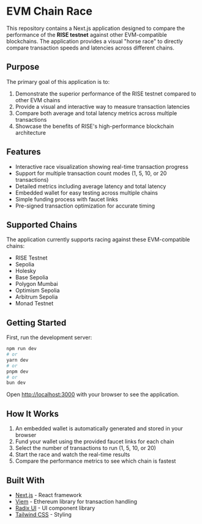 # EVM Chain Race

This repository contains a Next.js application designed to compare the performance of the **RISE testnet** against other EVM-compatible blockchains. The application provides a visual "horse race" to directly compare transaction speeds and latencies across different chains.

## Purpose

The primary goal of this application is to:

1. Demonstrate the superior performance of the RISE testnet compared to other EVM chains
2. Provide a visual and interactive way to measure transaction latencies 
3. Compare both average and total latency metrics across multiple transactions
4. Showcase the benefits of RISE's high-performance blockchain architecture

## Features

- Interactive race visualization showing real-time transaction progress
- Support for multiple transaction count modes (1, 5, 10, or 20 transactions)
- Detailed metrics including average latency and total latency
- Embedded wallet for easy testing across multiple chains
- Simple funding process with faucet links
- Pre-signed transaction optimization for accurate timing

## Supported Chains

The application currently supports racing against these EVM-compatible chains:
- RISE Testnet
- Sepolia
- Holesky
- Base Sepolia
- Polygon Mumbai
- Optimism Sepolia
- Arbitrum Sepolia
- Monad Testnet

## Getting Started

First, run the development server:

```bash
npm run dev
# or
yarn dev
# or
pnpm dev
# or
bun dev
```

Open [http://localhost:3000](http://localhost:3000) with your browser to see the application.

## How It Works

1. An embedded wallet is automatically generated and stored in your browser
2. Fund your wallet using the provided faucet links for each chain
3. Select the number of transactions to run (1, 5, 10, or 20)
4. Start the race and watch the real-time results
5. Compare the performance metrics to see which chain is fastest

## Built With

- [Next.js](https://nextjs.org) - React framework
- [Viem](https://viem.sh) - Ethereum library for transaction handling
- [Radix UI](https://www.radix-ui.com) - UI component library
- [Tailwind CSS](https://tailwindcss.com) - Styling